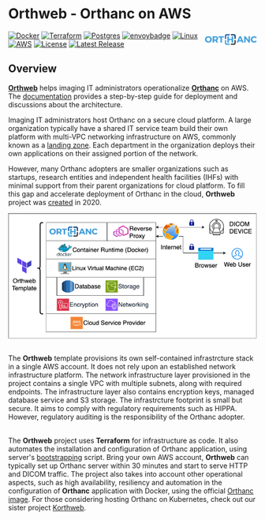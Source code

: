 # Orthweb - Orthanc on AWS
<a href="https://www.orthanc-server.com/"><img style="float" align="right" src="docs/assets/images/orthanc_logo.png"></a>

[![Docker](https://img.shields.io/badge/docker-%230db7ed.svg?logo=docker&logoColor=white)](https://www.docker.com/)
[![Terraform](https://img.shields.io/badge/terraform-%235835CC.svg?logo=terraform&logoColor=white)](https://www.terraform.io/)
[![Postgres](https://img.shields.io/badge/postgres-%23316192.svg?logo=postgresql&logoColor=white)](https://www.postgresql.org/)
[![envoybadge](https://img.shields.io/badge/envoyproxy-%23ac6199.svg?logo=envoyproxy&logoColor=white)](https://www.envoyproxy.io/)
[![Linux](https://img.shields.io/badge/Linux-FCC624?logo=linux&logoColor=black)](https://aws.amazon.com/amazon-linux-2)
[![AWS](https://img.shields.io/badge/AWS-%23FF9900.svg?logo=amazon-aws&logoColor=white)](https://portal.aws.amazon.com/)
[![License](https://img.shields.io/badge/License-Apache_2.0-blue.svg)](https://opensource.org/licenses/Apache-2.0)
[![Latest Release](https://img.shields.io/github/v/release/digihunch/orthweb)](https://github.com/digihunch/orthweb/releases/latest) 
## Overview

**[Orthweb](https://github.com/digihunch/orthweb)** helps imaging IT administrators operationalize **[Orthanc](https://www.orthanc-server.com/)** on AWS. The [documentation](https://digihunch.github.io/orthweb/) provides a step-by-step guide for deployment and discussions about the architecture.

Imaging IT administrators host Orthanc on a secure cloud platform. A large organization typically have a shared IT service team build their own platform with multi-VPC networking infrastructure on AWS, commonly known as a [landing zone](https://www.digihunch.com/2022/12/landing-zone-in-aws/). Each department in the organization deploys their own applications on their assigned portion of the network. 

However, many Orthanc adopters are smaller organizations such as startups, research entities and independent health facilities (IHFs) with minimal support from their parent organizations for cloud platform. To fill this gap and accelerate deployment of Orthanc in the cloud, **Orthweb** project was [created](https://www.digihunch.com/2020/11/medical-imaging-web-server-deployment-pipeline/) in 2020.

<img align="middle" src="docs/assets/images/Overview.png">
<br/><br/>

The **Orthweb** template provisions its own self-contained infrastrcture stack in a single AWS account. It does not rely upon an established network infrastructure platform. The network infrastructure layer provisioned in the project contains a single VPC with multiple subnets, along with required endpoints. The infrastructure layer also contains encryption keys, managed database service and S3 storage. The infrastrcture footprint is small but secure. It aims to comply with regulatory requirements such as HIPPA. However, regulatory auditing is the responsibility of the Orthanc adopter. 
<br/><br/>

The **Orthweb** project uses **Terraform** for infrastructure as code. It also automates the installation and configuration of Orthanc application, using server's [bootstrapping](https://docs.aws.amazon.com/AmazonECS/latest/developerguide/bootstrap_container_instance.html) script. Bring your own AWS account, **Orthweb** can typically set up Orthanc server within 30 minutes and start to serve HTTP and DICOM traffic. The project also takes into account other operational aspects, such as high availability, resiliency and automation in the configuration of **Orthanc** application with Docker, using the official [Orthanc image](https://hub.docker.com/r/orthancteam/orthanc). For those considering hosting Orthanc on Kubernetes, check out our sister project [Korthweb](https://github.com/digihunch/korthweb).
